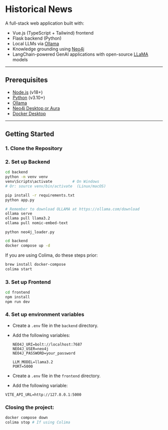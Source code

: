 # Historical News

A full-stack web application built with:

- Vue.js (TypeScript + Tailwind) frontend
- Flask backend (Python)
- Local LLMs via [Ollama](https://ollama.com/)
- Knowledge grounding using [Neo4j](https://neo4j.com/)
- LangChain-powered GenAI applications with open-source [LLaMA](https://ollama.com/library/llama3) models

---

## Prerequisites

- [Node.js](https://nodejs.org/) (v18+)
- [Python](https://www.python.org/downloads/) (v3.10+)
- [Ollama](https://ollama.com/download)
- [Neo4j Desktop or Aura](https://neo4j.com/)
- [Docker Desktop](https://www.docker.com/products/docker-desktop)

---

## Getting Started

### 1. Clone the Repository
### 2. Set up Backend

```bash
cd backend
python -m venv venv
venv\Scripts\activate         # On Windows
# Or: source venv/bin/activate  (Linux/macOS)

pip install -r requirements.txt
python app.py
```

```bash
# Remember to download OLLAMA at https://ollama.com/download
ollama serve
ollama pull llama3.2
ollama pull nomic-embed-text
```

```
python neo4j_loader.py
```

```bash
cd backend
docker compose up -d
```

If you are using Colima, do these steps prior:
```bash
brew install docker-compose
colima start
```

### 3. Set up Frontend 
```bash
cd frontend
npm install
npm run dev
```
### 4. Set up environment variables
- Create a `.env` file in the `backend` directory.
- Add the following variables:

    ```env
    NEO4J_URI=bolt://localhost:7687
    NEO4J_USER=neo4j
    NEO4J_PASSWORD=your_password

    LLM_MODEL=llama3.2
    PORT=5000
    ```

- Create a `.env` file in the `frontend` directory.
- Add the following variable:

```env
VITE_API_URL=http://127.0.0.1:5000
``` 

### Closing the project:
```bash
docker compose down
colima stop # If using Colima
```
